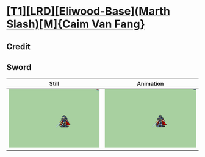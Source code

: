# [\[T1\]\[LRD\]\[Eliwood-Base\]\(Marth Slash\)\[M\]{Caim Van Fang}](../)

## Credit


	
## Sword

| Still | Animation |
| :---: | :-------: |
| ![Sword still](./Sword_000.png) | ![Sword animation](./Sword.gif) |
